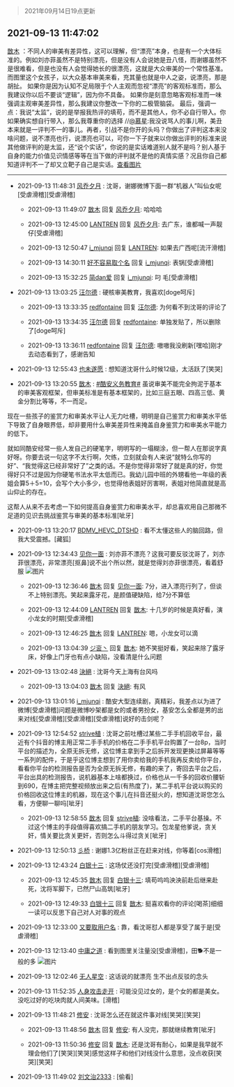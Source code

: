 > 2021年09月14日19点更新
<link rel="stylesheet" href="https://cdn.jsdelivr.net/gh/taotie6/sampleJSON@main/css/photo_show.css">
<meta name="referrer" content="no-referrer" />


 ## 2021-09-13 11:47:02 

 [㪚木](https://www.coolapk.com/feed/29953143?shareKey=YTM0NWUxMWYwOTY1NjEzZWNjYTE~) ：不同人的审美有差异性，这可以理解，但“漂亮”本身，也是有一个大体标准的。例如刘亦菲虽然不是特别漂亮，但是没有人会说她是丑八怪，而谢娜虽然不是很难看，但是也没有人会觉得她长的很漂亮，这就是大众审美的一个常性基准。
而图里这个女孩子，以大众基本审美来看，充其量也就是中人之姿，说漂亮<!--break-->，那是胡扯。
如果你是因为认知不足局限于个人主观而忽视“漂亮”的客观标准而，那么我建议你以后不要谈“逻辑”，因为你不具备。
如果你是刻意忽略客观标准而一味强调主观审美差异性，那么我建议你整改一下你的二极管脑袋。
最后，强调一点：我说“太监”，说的是举报我热评的填苟，而不是其他人，你不必自行带入。你如果确实想自行带入，那么我尊重你的选择
//<a class="feed-link-uname" href="/u/慕星">@慕星</a>:我没说骂人的事儿啊，美丑本来就是一评判不一的事儿。再者，引战不是你开的头吗？你做出了评判这本来没啥问题，说不漂亮也行，说漂亮也可以，可你一下子就来以你做出评判的标准来说其他做评判的是太监，还“说个实话”，你说的是实话难道别人就不是吗？别人基于自身的能力价值见识情感等等在当下做的评判就不是他的真情实感？况且你自己都知道评判不一了却又立靶子自己是实话。<a class="feed-forward-pic" href="http://image.coolapk.com/feed/2021/0913/11/2139461_0bee8264_4142_8838@1080x1733.jpeg">查看图片</a> 

<div class="album">
</div>

 ------- 

- 2021-09-13 11:48:31 [风乔夕月](uid=2725527) : 沈哥，谢娜微博下面一群“机器人”叫仙女呢[受虐滑稽][受虐滑稽] 

    - 2021-09-13 11:49:07 [㪚木](uid=1081091) 回复 [风乔夕月](uid=2725527): 哈哈哈 

    - 2021-09-13 12:45:00 [LANTREN](uid=2194571) 回复 [风乔夕月](uid=2725527): 去广东，谁都喊一声靓仔[受虐滑稽] 

    - 2021-09-13 12:50:47 [i_mjunqi](uid=399564) 回复 [LANTREN](uid=2194571): 如果去广西呢[流汗滑稽] 

    - 2021-09-13 14:30:11 [好不容易取个名](uid=4091765) 回复 [i_mjunqi](uid=399564): 表锅[受虐滑稽] 

    - 2021-09-13 15:32:25 [简dan爱](uid=489546) 回复 [i_mjunqi](uid=399564): 叼 毛[受虐滑稽] 

- 2021-09-13 13:03:25 [汪尔德](uid=1595236) : 硬核审美教育，我喜欢[doge呵斥] 

    - 2021-09-13 13:33:35 [redfontaine](uid=944885) 回复 [汪尔德](uid=1595236): 为何看不到沈哥的评论了 

    - 2021-09-13 13:34:35 [汪尔德](uid=1595236) 回复 [redfontaine](uid=944885): 单独发贴了，所以删除了[doge呵斥] 

    - 2021-09-13 13:36:11 [redfontaine](uid=944885) 回复 [汪尔德](uid=1595236): 嗷嗷我没刷新[嘿哈]刚才去动态看到了，感谢告知 

- 2021-09-13 12:55:43 [也未遂愿](uid=3056500) : 想知道沈哥什么时候12级，太活跃了[笑哭] 

- 2021-09-13 13:20:55 [㪚木](uid=1081091) : <a class="feed-link-tag" href="/t/酷安义务教育?type=0">#酷安义务教育#</a> 虽说审美不能完全拘泥于基本的审美客观框架，但审美标准是有基本框架的，比如三庭五眼、四高三低、黄金分割比等等，不一而足。

现在一些孩子的鉴赏力和审美水平让人无力吐槽，明明是自己鉴赏力和审美水平低下导致了自身眼界低<!--break-->，却非要用什么审美差异性来掩盖自身鉴赏力和审美水平能力的低下。

就如同酷安经常一些人发自己的硬笔字，明明写的一塌糊涂，但一帮人在那说字真好呀。你要去说一句这字不太行啊，欠练，立刻就会有人来说“就特么你写的好”、“我觉得这已经非常好了”之类的话。不是你觉得非常好了就是真的好，你觉得好只不过是因为你硬笔书法水平太低而已。我幼儿园中班的外甥看他一年级的表姐会算5＋5=10，会写个大小多少，也觉得他表姐好厉害啊，表姐对他简直就是高山仰止的存在。

这帮人从来不去考虑一下如何提高自身鉴赏力和审美水平，却总喜欢用自己那微不足道的见识去挑战鉴赏与审美的基本标准[呲牙] 

- 2021-09-13 13:20:17 [BDMV_HEVC_DTSHD](uid=3362907) : 看不太懂这些人的脑回路，但我大受震撼。[藏狐] 

- 2021-09-13 12:34:43 [见你一面](uid=598942) : 刘亦菲不漂亮？这我可要反驳沈哥了，刘亦菲很漂亮，非常漂亮[抠鼻]说不出个所以然，就是觉得刘亦菲很漂亮，看着舒服 ![图片](https://image.coolapk.com/feed/2021/0913/12/598942_c27bff1d_7682_6443@1080x1912.jpeg)

    - 2021-09-13 12:36:46 [㪚木](uid=1081091) 回复 [见你一面](uid=598942): 7分，进入漂亮行列了，但谈不上特别漂亮。笑起来露牙花，是颜值硬缺陷，给7分不算低 

    - 2021-09-13 12:44:09 [LANTREN](uid=2194571) 回复 [㪚木](uid=1081091): 十几岁的时候是真好看，演小龙女的时期[受虐滑稽] 

    - 2021-09-13 12:46:25 [㪚木](uid=1081091) 回复 [LANTREN](uid=2194571): 嗯，小龙女可以滴 

    - 2021-09-13 13:04:39 [ジ衮丶](uid=494451) 回复 [㪚木](uid=1081091): 她不笑挺好看，笑起来除了露牙床，好像上门牙也有点小缺陷，没看清是什么问题 

- 2021-09-13 13:02:48 [決絕](uid=2288436) : 沈哥今天上海有台风吗 

    - 2021-09-13 13:04:03 [㪚木](uid=1081091) 回复 [決絕](uid=2288436): 有风 

- 2021-09-13 13:01:16 [i_mjunqi](uid=399564) : 酷安大型连续剧，真精彩，我差点以为进了微博[受虐滑稽]问题是微博吵架都是女的或者男扮女，基安怎么全都是男的出来对线[受虐滑稽][受虐滑稽][受虐滑稽]说好的击剑呢？ 

- 2021-09-13 12:54:52 [strive植](uid=1468928) : 沈哥之前吐槽过某些二手手机回收平台，最近有个抖音的博主用正常二手手机的价格在二手手机平台购置了一台8p，当时平台的描述为，全原无拆无修，这位博主拿到手之后拆开发现更换过屏幕等等一系列的配件，于是乎这位博主想到了用你卖给我的手机我再反卖给你平台<!--break-->，看看你平台的检测报告是否为全原无拆无修，有趣的来了，寄回去平台之后，平台出具的检测报告，说机器基本上啥都换过，价格也从一千多的回收价腰斩到690，在博主把完整视频放出来之后(有热度了)，某二手机平台说以购买的价格回收这位博主的机器，现在这个事儿在抖音还挺火的，想知道沈哥您怎么看，方便聊一聊吗[呲牙] 

    - 2021-09-13 12:58:55 [㪚木](uid=1081091) 回复 [strive植](uid=1468928): 没啥看法，二手平台基操。不过这个博主的手段值得喜欢搞二手机的朋友学习。包龙星他爹说，贪关奸，情关要比贪关更奸，否则怎么斗得过贪关[呲牙] 

- 2021-09-13 12:50:13 [彡桥](uid=3740933) : 谢娜1.3亿粉丝正在赶来对线，你等着[cos滑稽] 

- 2021-09-13 12:43:24 [白银十三](uid=775015) : 这场仗还没打完[受虐滑稽][受虐滑稽] 

    - 2021-09-13 12:45:35 [㪚木](uid=1081091) 回复 [白银十三](uid=775015): 填苟呜呜泱泱前赴后继来赴死，沈将军脚下，已然尸山高筑[呲牙] 

    - 2021-09-13 12:49:33 [白银十三](uid=775015) 回复 [㪚木](uid=1081091): 挺喜欢看你的评论[喝茶]细细一读可以反思下自己对人对事的观点 

- 2021-09-13 12:33:00 [又要取用户名](uid=4165690) : 靠，看沈哥怼人都是享受了属于是[受虐滑稽] 

- 2021-09-13 12:13:40 [中庸之道](uid=2894334) : 看到图里关注量没[受虐滑稽]，田🐕不是一般的多 ![图片](https://image.coolapk.com/feed/2021/0913/12/2894334_8ba72bec_6419_5733@750x1334.jpeg)

- 2021-09-13 12:02:46 [无人星空](uid=1035226) : 这话说的就漂亮 生不出点反驳的念头 

- 2021-09-13 11:52:35 [人身攻击走开](uid=2502142) : 可能没见过女的，是个女的都是美女。没吃过好的吃块肉就人间美味。[滑稽] 

- 2021-09-13 11:48:21 [修安](uid=1077512) : 沈哥怎么还在就这件事对线[笑哭][笑哭] 

    - 2021-09-13 11:48:56 [㪚木](uid=1081091) 回复 [修安](uid=1077512): 有人没完，那就继续教育[呲牙] 

    - 2021-09-13 11:50:36 [修安](uid=1077512) 回复 [㪚木](uid=1081091): 还是沈哥有耐心，如果是我早就不理会他们了[笑哭][笑哭]感觉这样子和他们对线没什么意思，没点收获[笑哭][笑哭] 

- 2021-09-13 11:49:02 [刘文治2333](uid=3626465) : [偷看] 

